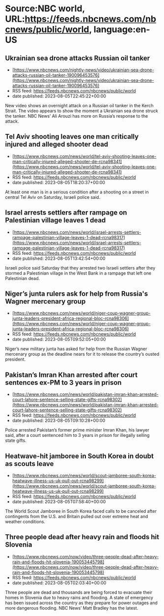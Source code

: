 # Source:NBC world, URL:https://feeds.nbcnews.com/nbcnews/public/world, language:en-US

## Ukrainian sea drone attacks Russian oil tanker
 - [https://www.nbcnews.com/nightly-news/video/ukrainian-sea-drone-attacks-russian-oil-tanker-190096453576](https://www.nbcnews.com/nightly-news/video/ukrainian-sea-drone-attacks-russian-oil-tanker-190096453576)
 - RSS feed: https://feeds.nbcnews.com/nbcnews/public/world
 - date published: 2023-08-05T22:45:22+00:00

New video shows an overnight attack on a Russian oil tanker in the Kerch Strait. The video appears to show the moment a Ukrainian sea drone struck the tanker. NBC News’ Ali Arouzi has more on Russia’s response to the attack.

## Tel Aviv shooting leaves one man critically injured and alleged shooter dead
 - [https://www.nbcnews.com/news/world/tel-aviv-shooting-leaves-one-man-critically-injured-alleged-shooter-de-rcna98341](https://www.nbcnews.com/news/world/tel-aviv-shooting-leaves-one-man-critically-injured-alleged-shooter-de-rcna98341)
 - RSS feed: https://feeds.nbcnews.com/nbcnews/public/world
 - date published: 2023-08-05T18:20:37+00:00

At least one man is in a serious condition after a shooting on a street in central Tel Aviv on Saturday, Israeli police said.

## Israel arrests settlers after rampage on Palestinian village leaves 1 dead
 - [https://www.nbcnews.com/news/world/israel-arrests-settlers-rampage-palestinian-village-leaves-1-dead-rcna98317](https://www.nbcnews.com/news/world/israel-arrests-settlers-rampage-palestinian-village-leaves-1-dead-rcna98317)
 - RSS feed: https://feeds.nbcnews.com/nbcnews/public/world
 - date published: 2023-08-05T13:42:54+00:00

Israeli police said Saturday that they arrested two Israeli settlers after they stormed a Palestinian village in the West Bank in a rampage that left one Palestinian dead.

## Niger’s junta rulers ask for help from Russia's Wagner mercenary group
 - [https://www.nbcnews.com/news/world/niger-coup-wagner-group-junta-leaders-president-africa-regional-bloc-rcna98306](https://www.nbcnews.com/news/world/niger-coup-wagner-group-junta-leaders-president-africa-regional-bloc-rcna98306)
 - RSS feed: https://feeds.nbcnews.com/nbcnews/public/world
 - date published: 2023-08-05T09:52:05+00:00

Niger’s new military junta has asked for help from the Russian Wagner mercenary group as the deadline nears for it to release the country’s ousted president.

## Pakistan’s Imran Khan arrested after court sentences ex-PM to 3 years in prison
 - [https://www.nbcnews.com/news/world/pakistan-imran-khan-arrested-court-lahore-sentence-selling-state-gifts-rcna98302](https://www.nbcnews.com/news/world/pakistan-imran-khan-arrested-court-lahore-sentence-selling-state-gifts-rcna98302)
 - RSS feed: https://feeds.nbcnews.com/nbcnews/public/world
 - date published: 2023-08-05T09:10:28+00:00

Police arrested Pakistan’s former prime minister Imran Khan, his lawyer said, after a court sentenced him to 3 years in prison for illegally selling state gifts.

## Heatwave-hit jamboree in South Korea in doubt as scouts leave
 - [https://www.nbcnews.com/news/world/scout-jamboree-south-korea-heatwave-illness-us-uk-pull-out-rcna98299](https://www.nbcnews.com/news/world/scout-jamboree-south-korea-heatwave-illness-us-uk-pull-out-rcna98299)
 - RSS feed: https://feeds.nbcnews.com/nbcnews/public/world
 - date published: 2023-08-05T07:58:40+00:00

The World Scout Jamboree in South Korea faced calls to be canceled after contingents from the U.S. and Britain pulled out over extreme heat and weather conditions.

## Three people dead after heavy rain and floods hit Slovenia
 - [https://www.nbcnews.com/now/video/three-people-dead-after-heavy-rain-and-floods-hit-slovenia-190053445798](https://www.nbcnews.com/now/video/three-people-dead-after-heavy-rain-and-floods-hit-slovenia-190053445798)
 - RSS feed: https://feeds.nbcnews.com/nbcnews/public/world
 - date published: 2023-08-05T02:03:40+00:00

Three people are dead and thousands are being forced to evacuate their homes in Slovenia due to heavy rains and flooding. A state of emergency has been issued across the country as they prepare for power outages and more dangerous flooding. NBC News’ Matt Bradley has the latest.

